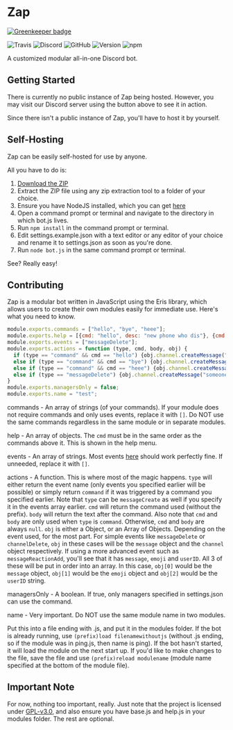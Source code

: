 # Zap

[![Greenkeeper badge](https://badges.greenkeeper.io/zapteryx/Zap.svg)](https://greenkeeper.io/)

![Travis](https://img.shields.io/travis/com/zapteryx/Zap.svg?style=for-the-badge)
![Discord](https://img.shields.io/discord/574949938929074186.svg?color=7289DA&label=Discord&style=for-the-badge)
![GitHub](https://img.shields.io/github/license/zapteryx/Zap.svg?style=for-the-badge)
![Version](https://img.shields.io/github/package-json/v/zapteryx/Zap.svg?style=for-the-badge)
![npm](https://img.shields.io/npm/v/zap.svg?style=for-the-badge)

A customized modular all-in-one Discord bot.

## Getting Started
There is currently no public instance of Zap being hosted. However, you may visit our Discord server using the button above to see it in action.

Since there isn't a public instance of Zap, you'll have to host it by yourself.

## Self-Hosting
Zap can be easily self-hosted for use by anyone.

All you have to do is:
1. [Download the ZIP](https://github.com/zapteryx/Zap/archive/master.zip)
2. Extract the ZIP file using any zip extraction tool to a folder of your choice.
3. Ensure you have NodeJS installed, which you can get [here](https://nodejs.org/en/)
4. Open a command prompt or terminal and navigate to the directory in which bot.js lives.
5. Run `npm install` in the command prompt or terminal.
6. Edit settings.example.json with a text editor or any editor of your choice and rename it to settings.json as soon as you're done.
7. Run `node bot.js` in the same command prompt or terminal.

See? Really easy!

## Contributing
Zap is a modular bot written in JavaScript using the Eris library, which allows users to create their own modules easily for immediate use. Here's what you need to know.

```js
module.exports.commands = ["hello", "bye", "heee"];
module.exports.help = [{cmd: "hello", desc: "new phone who dis"}, {cmd: "bye", desc: "ok bye"}, {cmd: "heee", desc: "are you michael jackson?"}];
module.exports.events = ["messageDelete"];
module.exports.actions = function (type, cmd, body, obj) {
  if (type == "command" && cmd == "hello") {obj.channel.createMessage("hello " + obj.author.mention)}
  else if (type == "command" && cmd == "bye") {obj.channel.createMessage("bye " + obj.author.mention)}
  else if (type == "command" && cmd == "heee") {obj.channel.createMessage("you're not michael jackson!")}
  else if (type == "messageDelete") {obj.channel.createMessage("someone just deleted a message in this channel, you think you're sneaky?")}
}
module.exports.managersOnly = false;
module.exports.name = "test";
```
commands - An array of strings (of your commands). If your module does not require commands and only uses events, replace it with `[]`. Do NOT use the same commands regardless in the same module or in separate modules.

help - An array of objects. The `cmd` must be in the same order as the commands above it. This is shown in the help menu.

events - An array of strings. Most events [here](https://abal.moe/Eris/docs/Client#event-channelCreate) should work perfectly fine. If unneeded, replace it with `[]`.

actions - A function. This is where most of the magic happens. `type` will either return the event name (only events you specified earlier will be possible) or simply return `command` if it was triggered by a command you specified earlier. Note that `type` can be `messageCreate` as well if you specify it in the events array earlier. `cmd` will return the command used (without the prefix). `body` will return the text after the command. Also note that `cmd` and `body` are only used when `type` is `command`. Otherwise, `cmd` and `body` are always `null`. `obj` is either a Object, or an Array of Objects. Depending on the event used, for the most part. For simple events like `messageDelete` or `channelDelete`, `obj` in these cases will be the `message` object and the `channel` object respectively. If using a more advanced event such as `messageReactionAdd`, you'll see that it has `message`, `emoji` and `userID`. All 3 of these will be put in order into an array. In this case, `obj[0]` would be the `message` object, `obj[1]` would be the `emoji` object and `obj[2]` would be the `userID` string.

managersOnly - A boolean. If true, only managers specified in settings.json can use the command.

name - Very important. Do NOT use the same module name in two modules.

Put this into a file ending with .js, and put it in the modules folder. If the bot is already running, use `(prefix)load filenamewithoutjs` (without .js ending, so if the module was in ping.js, then name is ping). If the bot hasn't started, it will load the module on the next start up. If you'd like to make changes to the file, save the file and use `(prefix)reload modulename` (module name specified at the bottom of the module file).

## Important Note
For now, nothing too important, really. Just note that the project is licensed under [GPL-v3.0](https://github.com/zapteryx/Zap/blob/master/LICENSE), and also ensure you have base.js and help.js in your modules folder. The rest are optional.

